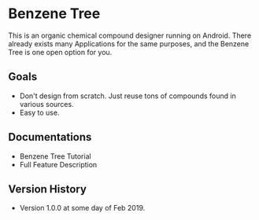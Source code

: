 # Benzene Tree

This is an organic chemical compound designer running on Android. There already exists many Applications for the same purposes, and the Benzene Tree is one open option for you.

## Goals
* Don't design from scratch. Just reuse tons of compounds found in various sources.
* Easy to use.

## Documentations
* Benzene Tree Tutorial
* Full Feature Description

## Version History
* Version 1.0.0 at some day of Feb 2019.

